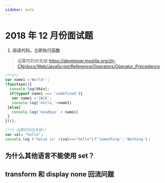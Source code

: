 ```yaml
---
sidebar: auto
---
```


# 2018 年 12 月份面试题

1. 阅读代码，立即执行函数

> 运算符的优先级 <https://developer.mozilla.org/zh-CN/docs/Web/JavaScript/Reference/Operators/Operator_Precedence>

```js
/**1*/
var name1 ='World!';
(function(){
  console.log(this);
  if(typeof name1 === 'undefined'){
   var name1 ='JACK';
   console.log('hello,'+name1)
 }else{
   console.log('Goodbye' + name1)
 }
})();

/**2 运算符的优先级*/
var val= "hello"；
console.log ('Value is' +(val==="hello")？'Something'：'Nothing')；

```

## 为什么其他语言不能使用 set？

## transform 和 display none 回流问题
